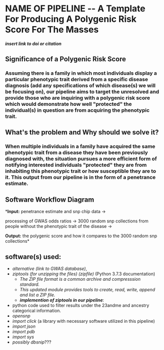 # **NAME OF PIPELINE** -- A Template For Producing A Polygenic Risk Score For The Masses
#### *insert link to doi or citation*
##  Significance of a Polygenic Risk Score 
### Assuming there is a family in which most individuals display a particular phenotypic trait derived from a specific disease diagnosis (**add any specifications of which disease(s) we will be focusing on**), our pipeline aims to target the unresolved and provide those who are inquiring with a polygenic risk score which would demonstrate how well "protected" the individual(s) in question are from acquiring the phenotypic trait.
##   What's the problem and Why should we solve it?
### When multiple individuals in a family have acquired the same phenotypic trait from a disease they have been previously diagnosed with, the situation pursues a more efficient form of notifying interested individuals "protected" they are from inhabiting this phenotypic trait or how susceptible they are to it. This output from our pipeline is in the form of a penetrance estimate. 





## Software Workflow Diagram
***Input:** penetrance estimate and snp chip data → 

   processing of GWAS odds ratios → 
   3000 random snp collections from people without the phenotypic trait of the disease → 
   
 **Output:** the polygenic score and how it compares to the 3000 random snp collections* 









## software(s) used: 
- *alternative (link to GWAS database)*, 
- *ziptools (for unzipping the files) (zipfile)* (Python 3.7.3 documentation)
   + *The ZIP file format is a common archive and compresssion standard.*
   + *This updated module provides tools to create, read, write, append and list a ZIP file.*
   + **_implemention of ziptools in our pipeline_**: 
- python code used to filter results under the 23andme and ancestry categorical information. 
- *opensnp*
- *import click* (a library with necessary software utilized in this pipeline)
- *import json*
- *import pdb*
- *import sys*
- *possibly dbsnip*???





